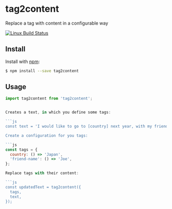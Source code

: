 # tag2content
Replace a tag with content in a configurable way

[![Linux Build Status](https://travis-ci.com/thibaultboursier/tag2content.svg?branch=master)](https://travis-ci.com/thibaultboursier/tag2content)

## Install

Install with [npm](https://www.npmjs.com/):

```sh
$ npm install --save tag2content
```

## Usage

```js
import tag2content from 'tag2content';


Creates a text, in which you define some tags:

```js
const text = 'I would like to go to [country] next year, with my friend [friend-name].';

Create a configuration for you tags:

```js
const tags = {
  country: () => 'Japan',
  'friend-name': () => 'Joe',
};

Replace tags with their content:

```js
const updatedText = tag2content({
  tags,
  text,
});
